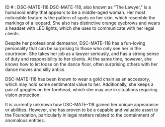 ID # : DSC-MATE-118
DSC-MATE-118, also known as "The Lawyer," is a humanoid entity that appears to be a middle-aged woman. Her most noticeable feature is the pattern of spots on her skin, which resemble the markings of a leopard. She also has distinctive orange eyebrows and wears a headset with LED lights, which she uses to communicate with her legal clients.

Despite her professional demeanor, DSC-MATE-118 has a fun-loving personality that can be surprising to those who only see her in the courtroom. She takes her job as a lawyer seriously, and has a strong sense of duty and responsibility to her clients. At the same time, however, she knows how to let loose on the dance floor, often surprising others with her dance moves and silly antics.

DSC-MATE-118 has been known to wear a gold chain as an accessory, which may hold some sentimental value to her. Additionally, she keeps a pair of goggles on her forehead, which she may use in situations requiring vision protection.

It is currently unknown how DSC-MATE-118 gained her unique appearance or abilities. However, she has proven to be a capable and valuable asset to the Foundation, particularly in legal matters related to the containment of anomalous entities.